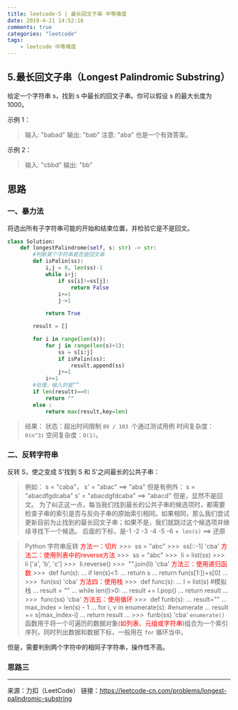 ```yaml
---
title: leetcode-5 | 最长回文子串 中等难度
date: 2019-4-21 14:52:16
comments: true
categories: "leetcode"
tags: 
    - leetcode 中等难度
---
```

## 5.最长回文子串（Longest Palindromic Substring）

给定一个字符串 s，找到 s 中最长的回文子串。你可以假设 s 的最大长度为 1000。

示例 1：
>输入: "babad"
输出: "bab"
注意: "aba" 也是一个有效答案。

示例 2：
>输入: "cbbd"
输出: "bb"

## 思路
### 一、暴力法
将选出所有子字符串可能的开始和结束位置，并检验它是不是回文。

``` python
class Solution:
    def longestPalindrome(self, s: str) -> str:
        #判断某个字符串是否是回文串
        def isPalin(ss):
            i,j = 0, len(ss)-1
            while i<j:
                if ss[i]!=ss[j]:
                    return False
                i+=1
                j-=1

            return True

        result = []

        for i in range(len(s)):
            for j in range(len(s)+1):
                ss = s[i:j]
                if isPalin(ss):
                    result.append(ss)
                j+=1
            i+=1
		#处理，输入的是“”
        if len(result)==0:
            return ""
        else :
            return max(result,key=len)
```
><span>结果：</span>
状态：超出时间限制
`89 / 103 `个通过测试用例
时间复杂度：`O(n^3)`  空间复杂度：`O(1)`。

### 二、反转字符串
反转 S，使之变成 S'找到 S 和 S'之间最长的公共子串：
><span>例如：</span>
s = "caba"， s' = "abac"  ==> "aba"
<span>但是有例外：</span>
s = "abacdfgdcaba"  s' = "abacdgfdcaba"  ==>  "abacd" 但是，显然不是回文。
为了纠正这一点，每当我们找到最长的公共子串的候选项时，都需要检查子串的索引是否与反向子串的原始索引相同。如果相同，那么我们尝试更新目前为止找到的最长回文子串；如果不是，我们就跳过这个候选项并继续寻找下一个候选。
后面的下标，是-1 -2 -3 -4 -5 -6   +` len(s)` ==> 还原

><span>Python 字符串反转</span>
<span style="color:red;">方法一：切片</span>
&gt;&gt;&gt;&nbsp; ss = "abc"
&gt;&gt;&gt;&nbsp; ss[::-1]
'cba'
<span style="color:red;">方法二：使用列表中的reverse方法</span>
&gt;&gt;&gt;&nbsp; ss = "abc"
&gt;&gt;&gt;&nbsp; li = list(ss)
&gt;&gt;&gt;&nbsp; li
['a', 'b', 'c']
&gt;&gt;&gt;&nbsp; li.reverse()
&gt;&gt;&gt;&nbsp; "".join(li)
'cba'
<span style="color:red;">方法三：使用递归函数</span>
&gt;&gt;&gt;&nbsp; def fun(s):
...     if len(s)<1:
...             return s
...     return fun(s[1:])+s[0]
...
&gt;&gt;&gt;&nbsp; fun(ss)
'cba'
<span style="color:red;">方法四：使用栈</span>
&gt;&gt;&gt;&nbsp; def func(s):
...     l = list(s)  #模拟栈
...     result = ""
...     while len(l)>0:
...             result += l.pop()
...     return result
...
&gt;&gt;&gt;&nbsp; func(ss)
'cba'
<span style="color:red;">方法五：使用循环</span>
&gt;&gt;&gt;&nbsp; def funb(s):
...     result=""
...     max_index = len(s) - 1
...     for i, v in enumerate(s):              #enumerate
...             result += s[max_index-i]
...     return result
...
&gt;&gt;&gt;&nbsp; funb(ss)
'cba'
`enumerate()` 函数用于将一个可遍历的数据对象(<span style="color:red;">如列表、元组或字符串</span>)组合为一个索引序列，同时列出数据和数据下标，一般用在 `for` 循环当中。

但是，需要判别两个字符中的相同子字符串，操作性不高。

### 思路三





---
来源：力扣（LeetCode）
链接：https://leetcode-cn.com/problems/longest-palindromic-substring

